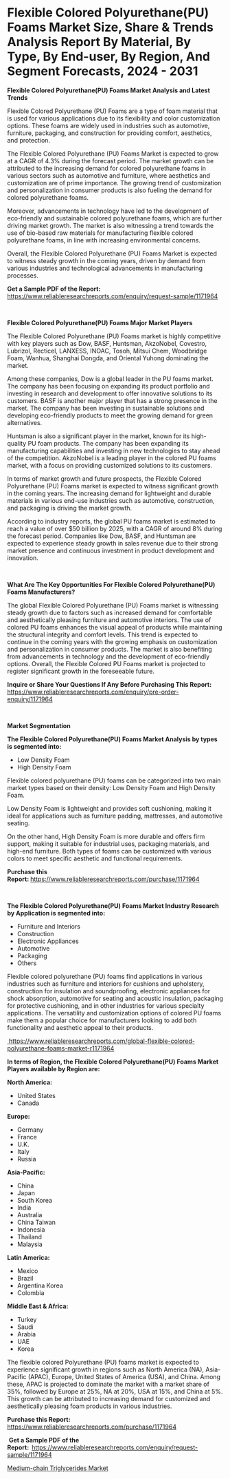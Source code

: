 <p><h1>Flexible Colored Polyurethane(PU) Foams Market Size, Share & Trends Analysis Report By Material, By Type, By End-user, By Region, And Segment Forecasts, 2024 - 2031</h1></p><p><strong>Flexible Colored Polyurethane(PU) Foams Market Analysis and Latest Trends</strong></p>
<p><p>Flexible Colored Polyurethane (PU) Foams are a type of foam material that is used for various applications due to its flexibility and color customization options. These foams are widely used in industries such as automotive, furniture, packaging, and construction for providing comfort, aesthetics, and protection.</p><p>The Flexible Colored Polyurethane (PU) Foams Market is expected to grow at a CAGR of 4.3% during the forecast period. The market growth can be attributed to the increasing demand for colored polyurethane foams in various sectors such as automotive and furniture, where aesthetics and customization are of prime importance. The growing trend of customization and personalization in consumer products is also fueling the demand for colored polyurethane foams.</p><p>Moreover, advancements in technology have led to the development of eco-friendly and sustainable colored polyurethane foams, which are further driving market growth. The market is also witnessing a trend towards the use of bio-based raw materials for manufacturing flexible colored polyurethane foams, in line with increasing environmental concerns.</p><p>Overall, the Flexible Colored Polyurethane (PU) Foams Market is expected to witness steady growth in the coming years, driven by demand from various industries and technological advancements in manufacturing processes.</p></p>
<p><strong>Get a Sample PDF of the Report:&nbsp;</strong> <a href="https://www.reliableresearchreports.com/enquiry/request-sample/1171964">https://www.reliableresearchreports.com/enquiry/request-sample/1171964</a></p>
<p>&nbsp;</p>
<p><strong>Flexible Colored Polyurethane(PU) Foams Major Market Players</strong></p>
<p><p>The Flexible Colored Polyurethane (PU) Foams market is highly competitive with key players such as Dow, BASF, Huntsman, AkzoNobel, Covestro, Lubrizol, Recticel, LANXESS, INOAC, Tosoh, Mitsui Chem, Woodbridge Foam, Wanhua, Shanghai Dongda, and Oriental Yuhong dominating the market.</p><p>Among these companies, Dow is a global leader in the PU foams market. The company has been focusing on expanding its product portfolio and investing in research and development to offer innovative solutions to its customers. BASF is another major player that has a strong presence in the market. The company has been investing in sustainable solutions and developing eco-friendly products to meet the growing demand for green alternatives.</p><p>Huntsman is also a significant player in the market, known for its high-quality PU foam products. The company has been expanding its manufacturing capabilities and investing in new technologies to stay ahead of the competition. AkzoNobel is a leading player in the colored PU foams market, with a focus on providing customized solutions to its customers.</p><p>In terms of market growth and future prospects, the Flexible Colored Polyurethane (PU) Foams market is expected to witness significant growth in the coming years. The increasing demand for lightweight and durable materials in various end-use industries such as automotive, construction, and packaging is driving the market growth.</p><p>According to industry reports, the global PU foams market is estimated to reach a value of over $50 billion by 2025, with a CAGR of around 8% during the forecast period. Companies like Dow, BASF, and Huntsman are expected to experience steady growth in sales revenue due to their strong market presence and continuous investment in product development and innovation.</p></p>
<p>&nbsp;</p>
<p><strong>What Are The Key Opportunities For Flexible Colored Polyurethane(PU) Foams Manufacturers?</strong></p>
<p><p>The global Flexible Colored Polyurethane (PU) Foams market is witnessing steady growth due to factors such as increased demand for comfortable and aesthetically pleasing furniture and automotive interiors. The use of colored PU foams enhances the visual appeal of products while maintaining the structural integrity and comfort levels. This trend is expected to continue in the coming years with the growing emphasis on customization and personalization in consumer products. The market is also benefiting from advancements in technology and the development of eco-friendly options. Overall, the Flexible Colored PU Foams market is projected to register significant growth in the foreseeable future.</p></p>
<p><strong>Inquire or Share Your Questions If Any Before Purchasing This Report:</strong> <a href="https://www.reliableresearchreports.com/enquiry/pre-order-enquiry/1171964">https://www.reliableresearchreports.com/enquiry/pre-order-enquiry/1171964</a></p>
<p>&nbsp;</p>
<p><strong>Market Segmentation</strong></p>
<p><strong>The Flexible Colored Polyurethane(PU) Foams Market Analysis by types is segmented into:</strong></p>
<p><ul><li>Low Density Foam</li><li>High Density Foam</li></ul></p>
<p><p>Flexible colored polyurethane (PU) foams can be categorized into two main market types based on their density: Low Density Foam and High Density Foam. </p><p>Low Density Foam is lightweight and provides soft cushioning, making it ideal for applications such as furniture padding, mattresses, and automotive seating. </p><p>On the other hand, High Density Foam is more durable and offers firm support, making it suitable for industrial uses, packaging materials, and high-end furniture. Both types of foams can be customized with various colors to meet specific aesthetic and functional requirements.</p></p>
<p><strong>Purchase this Report:&nbsp;</strong><a href="https://www.reliableresearchreports.com/purchase/1171964">https://www.reliableresearchreports.com/purchase/1171964</a></p>
<p>&nbsp;</p>
<p><strong>The Flexible Colored Polyurethane(PU) Foams Market Industry Research by Application is segmented into:</strong></p>
<p><ul><li>Furniture and Interiors</li><li>Construction</li><li>Electronic Appliances</li><li>Automotive</li><li>Packaging</li><li>Others</li></ul></p>
<p><p>Flexible colored polyurethane (PU) foams find applications in various industries such as furniture and interiors for cushions and upholstery, construction for insulation and soundproofing, electronic appliances for shock absorption, automotive for seating and acoustic insulation, packaging for protective cushioning, and in other industries for various specialty applications. The versatility and customization options of colored PU foams make them a popular choice for manufacturers looking to add both functionality and aesthetic appeal to their products.</p></p>
<p><a href="https://www.reliableresearchreports.com/global-flexible-colored-polyurethane-foams-market-r1171964">&nbsp;https://www.reliableresearchreports.com/global-flexible-colored-polyurethane-foams-market-r1171964</a></p>
<p><strong>In terms of Region, the Flexible Colored Polyurethane(PU) Foams Market Players available by Region are:</strong></p>
<p>
    <p> <strong> North America: </strong>
        <ul>
            <li>United States</li>
            <li>Canada</li>
        </ul>
        </p> 
    <p> <strong> Europe: </strong>
        <ul>
            <li>Germany</li>
            <li>France</li>
            <li>U.K.</li>
            <li>Italy</li>
            <li>Russia</li>
        </ul>
        </p> 
    <p> <strong> Asia-Pacific: </strong>
        <ul>
            <li>China</li>
            <li>Japan</li>
            <li>South Korea</li>
            <li>India</li>
            <li>Australia</li>
            <li>China Taiwan</li>
            <li>Indonesia</li>
            <li>Thailand</li>
            <li>Malaysia</li>
        </ul>
        </p> 
    <p> <strong> Latin America: </strong>
        <ul>
            <li>Mexico</li>
            <li>Brazil</li>
            <li>Argentina Korea</li>
            <li>Colombia</li>
        </ul>
        </p> 
    <p> <strong> Middle East & Africa: </strong>
        <ul>
            <li>Turkey</li>
            <li>Saudi</li>
            <li>Arabia</li>
            <li>UAE</li>
            <li>Korea</li>
        </ul>
    </p>
    </p>
<p><p>The flexible colored Polyurethane (PU) foams market is expected to experience significant growth in regions such as North America (NA), Asia-Pacific (APAC), Europe, United States of America (USA), and China. Among these, APAC is projected to dominate the market with a market share of 35%, followed by Europe at 25%, NA at 20%, USA at 15%, and China at 5%. This growth can be attributed to increasing demand for customized and aesthetically pleasing foam products in various industries.</p></p>
<p><strong>Purchase this Report: </strong><a href="https://www.reliableresearchreports.com/purchase/1171964">https://www.reliableresearchreports.com/purchase/1171964</a></p>
<p>&nbsp;<strong>Get a Sample PDF of the Report:&nbsp;&nbsp;</strong><a href="https://www.reliableresearchreports.com/enquiry/request-sample/1171964">https://www.reliableresearchreports.com/enquiry/request-sample/1171964</a></p>
<p><strong></strong></p>
<p><p><a href="https://view.publitas.com/reportprime-1/emerging-trends-in-medium-chain-triglycerides-market-global-outlook-and-future-prospects-from-2024-2031/">Medium-chain Triglycerides Market</a></p></p>